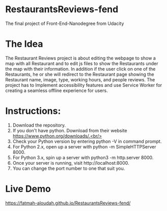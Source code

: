 # RestaurantsReviews-fend
The final project of Front-End-Nanodegree from Udacity

# The Idea
The Restaurant Reviews project is about editing the webpage to show a map with all Restaurant and to edit js files to show the Restaurants under the map with their information. In addition if the user click on one of the Restaurants, he or she will redirect to the Restaurant page showing the Restaurant name, image, type, working hours, and people reviews. The project has to Implement accessibility features and use Service Worker for creating a seamless offline experience for users.

# Instructions:
1) Download the repository.<br/>
2) If you don't have python. Download from their website https://www.python.org/downloads/.<br/>
3) Check your Python version by entering python -V in command prompt. <br/>
4) For Python 2.x, open up a server with python -m SimpleHTTPServer 8000. <br/>
5) For Python 3.x, spin up a server with python3 -m http.server 8000. <br/>
6) Once your server is running, visit http://localhost:8000.<br/>
7) You can change the port number to one that suit you.

# Live Demo
https://fatmah-aloudah.github.io/RestaurantsReviews-fend/

